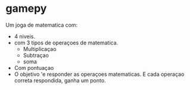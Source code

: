 # gamepy

Um joga de matematica com:
 - 4 niveis.
 - com 3 tipos de operaçoes de matematica. 
    - Multiplicaçao
    - Subtraçao
    - soma
 - Com pontuaçao 
 - O objetivo 'e responder as operaçoes matematicas. E cada operaçao correta respondida, ganha um ponto.  
